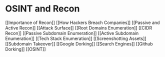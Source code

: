 # OSINT and Recon

[[Importance of Recon]]
[[How Hackers Breach Companies]]
[[Passive and Active Recon]]
[[Attack Surface]]
[[Root Domains Enumeration]]
[[CIDR Recon]]
[[Passive Subdomain Enumeration]]
[[Active Subdomain Enumeration]]
[[Tech Stack Enumeration]]
[[Screenshotting Assets]]
[[Subdomain Takeover]]
[[Google Dorking]]
[[Search Engines]]
[[Github Dorking]]
[[OSINT]]